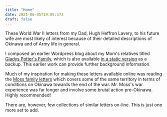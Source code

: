 ```yaml
---
title: "Home"
date: 2021-06-05T19:05:17Z
draft: false
---
```

These World War II letters from my Dad, Hugh Heffron Lavery, to his future wife are most likely of interest because of their detailed descriptions of Okinawa and of Army life in general.  

I composed an earlier Wordpress blog about my Mom's relatives titled [Gladys Potter's Family](http://hlavery.org), which is also available [in a static version](https://ipfs.io/ipfs/QmeUdzTCkA19fJmrhAvdaiXZN9AaeBfJd5eP8M3VAK5TVH) as a backup.  This earlier work can provide further background information.  

Much of my inspiration for making these letters available online was reading the [Moss family letters](https://www.mossletters.com) which covers some of the same territory in terms of conditions on Okinawa towards the end of the war.  Mr. Moss's war experience was far longer and involve some brutal action pre-Okinawa.  Highly recommended!

There are, however, few collections of similar letters on-line.  This is just one more set to add.


